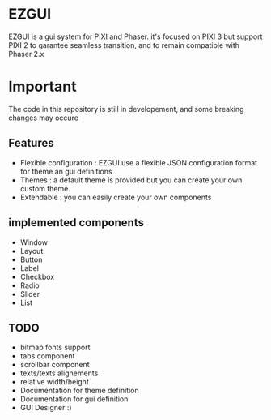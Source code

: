 ﻿EZGUI 
=====
EZGUI is a gui system for PIXI and Phaser.
it's focused on PIXI 3 but support PIXI 2 to garantee seamless transition, and to remain compatible with Phaser 2.x


Important 
=========
The code in this repository is still in developement, and some breaking changes may occure


Features
--------
 * Flexible configuration : EZGUI use a flexible JSON configuration format for theme an gui definitions
 * Themes : a default theme is provided but you can create your own custom theme.
 * Extendable : you can easily create your own components
 

implemented components
----------------------
 * Window 
 * Layout 
 * Button
 * Label
 * Checkbox
 * Radio
 * Slider
 * List 
 



TODO 
----
 * bitmap fonts support
 * tabs component
 * scrollbar component
 * texts/texts alignements 
 * relative width/height 
 * Documentation for theme definition
 * Documentation for gui definition
 * GUI Designer :)




 